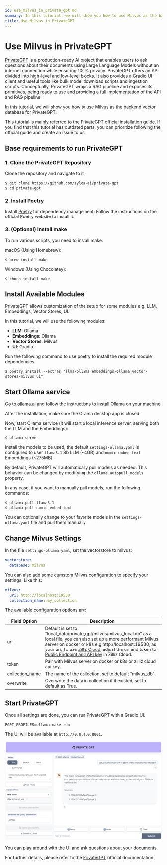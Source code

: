 ```yaml
---
id: use_milvus_in_private_gpt.md
summary: In this tutorial, we will show you how to use Milvus as the backend vector database for PrivateGPT.
title: Use Milvus in PrivateGPT
---
```


# Use Milvus in PrivateGPT

[PrivateGPT](https://privategpt.dev/) is a production-ready AI project that enables users to ask questions about their documents using Large Language Models without an internet connection while ensuring 100% privacy. PrivateGPT offers an API divided into high-level and low-level blocks. It also provides a Gradio UI client and useful tools like bulk model download scripts and ingestion scripts. Conceptually, PrivateGPT wraps a RAG pipeline and exposes its primitives, being ready to use and providing a full implementation of the API and RAG pipeline.

In this tutorial, we will show you how to use Milvus as the backend vector database for PrivateGPT.

<div class="alert note">

This tutorial is mainly referred to the [PrivateGPT](https://docs.privategpt.dev/installation/getting-started/installation) official installation guide. If you find that this tutorial has outdated parts, you can prioritize following the official guide and create an issue to us.

</div>

## Base requirements to run PrivateGPT
### 1. Clone the PrivateGPT Repository
Clone the repository and navigate to it:

```shell
$ git clone https://github.com/zylon-ai/private-gpt
$ cd private-gpt
```

### 2. Install Poetry
Install [Poetry](https://python-poetry.org/docs/#installing-with-the-official-installer) for dependency management: Follow the instructions on the official Poetry website to install it.

### 3. (Optional) Install make
To run various scripts, you need to install make. 

macOS (Using Homebrew):
```shell
$ brew install make
```

Windows
(Using Chocolatey):
```shell
$ choco install make
```


## Install Available Modules
PrivateGPT allows customization of the setup for some modules e.g. LLM, Embeddings, Vector Stores, UI.

In this tutorial, we will use the following modules:
- **LLM**: Ollama
- **Embeddings**: Ollama
- **Vector Stores**: Milvus
- **UI**: Gradio

Run the following command to use poetry to install the required module dependencies:
```shell
$ poetry install --extras "llms-ollama embeddings-ollama vector-stores-milvus ui"
```


## Start Ollama service
Go to [ollama.ai](https://ollama.com/) and follow the instructions to install Ollama on your machine.

After the installation, make sure the Ollama desktop app is closed.

Now, start Ollama service (it will start a local inference server, serving both the LLM and the Embeddings):
```shell
$ ollama serve
```

Install the models to be used, the default `settings-ollama.yaml` is configured to user `llama3.1` 8b LLM (~4GB) and `nomic-embed-text` Embeddings (~275MB)

By default, PrivateGPT will automatically pull models as needed. This behavior can be changed by modifying the `ollama.autopull_models` property.

In any case, if you want to manually pull models, run the following commands:
```shell
$ ollama pull llama3.1
$ ollama pull nomic-embed-text
```
You can optionally change to your favorite models in the `settings-ollama.yaml` file and pull them manually.

## Change Milvus Settings
In the file `settings-ollama.yaml`, set the vectorstore to milvus:
```yaml
vectorstore:
  database: milvus
```

You can also add some cumstom Milvus configuration to specify your settings.
Like this:
```yaml
milvus:
  uri: http://localhost:19530
  collection_name: my_collection
```

The available configuration options are:

| Field Option | Description                          |
|----------------------|--------------------------------------|
| uri                  | Default is set to “local_data/private_gpt/milvus/milvus_local.db” as a local file; you can also set up a more performant Milvus server on docker or k8s e.g.http://localhost:19530, as your uri; To use [Zilliz Cloud](https://zilliz.com/cloud), adjust the uri and token to [Public Endpoint and API key](https://docs.zilliz.com/docs/on-zilliz-cloud-console#cluster-details) in Zilliz Cloud.   |
| token                | Pair with Milvus server on docker or k8s or zilliz cloud api key.|
| collection_name      | The name of the collection, set to default “milvus_db”. |
| overwrite            | Overwrite the data in collection if it existed, set to default as True. |


 ## Start PrivateGPT

Once all settings are done, you can run PrivateGPT with a Gradio UI.

```shell
PGPT_PROFILES=ollama make run
```
The UI will be available at `http://0.0.0.0:8001`.

![](../../../assets/private_gpt_ui.png)

You can play around with the UI and ask questions about your documents.

For further details, please refer to the [PrivateGPT](https://docs.privategpt.dev/) official documentation.